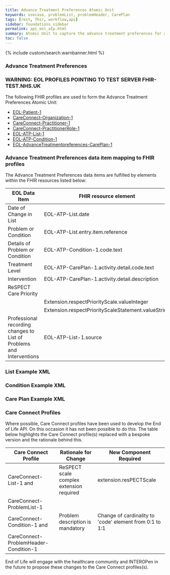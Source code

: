 ```yaml
---
title: Advance Treatment Preferences Atomic Unit
keywords: usecase, problemList, problemHeader, CarePlan
tags: [rest, fhir, workflow,api]
sidebar: foundations_sidebar
permalink: api_eol_atp.html
summary: Atomic Unit to capture the advance treatment preferences for a patient.
toc: false
---
```

{% include custom/search.warnbanner.html %}

### Advance Treatment Preferences ###

### WARNING: EOL PROFILES POINTING TO TEST SERVER FHIR-TEST.NHS.UK ###

The following FHIR profiles are used to form the Advance Treatment Preferences Atomic Unit:

- [EOL-Patient-1](https://fhir-test.nhs.uk/STU3/StructureDefinition/EOL-Patient-1)
- [CareConnect-Organization-1](https://fhir.hl7.org.uk/STU3/StructureDefinition/CareConnect-Organization-1)
- [CareConnect-Practitioner-1](https://fhir.hl7.org.uk/STU3/StructureDefinition/CareConnect-Practitioner-1)
- [CareConnect-PractitionerRole-1](https://fhir.hl7.org.uk/STU3/StructureDefinition/CareConnect-PractitionerRole-1)
- [EOL-ATP-List-1](https://fhir-test.nhs.uk/STU3/StructureDefinition/EOL-ATP-List-1)
- [EOL-ATP-Condition-1](https://fhir-test.nhs.uk/STU3/StructureDefinition/EOL-ATP-Condition-1)
- [EOL-AdvanceTreatmentpreferences-CarePlan-1](https://fhir-test.nhs.uk/STU3/StructureDefinition/EOL-AdvanceTreatmentPreferences-CarePlan-1)


### Advance Treatment Preferences data item mapping to FHIR profiles ###

The Advance Treatment Preferences data items are fulfilled by elements within the FHIR resources listed below:

| EOL Data Item                       | FHIR resource element                                                   | Mandatory/Required/Optional |
|-------------------------------------|-------------------------------------------------------------------------|-----------------------------|
| Date of Change in List			  | EOL-ATP-List.date				| Mandatory |
| Problem or Condition				  | EOL-ATP-List.entry.item.reference | Mandatory |
| Details of Problem or Condition     | EOL-ATP-Condition-1.code.text           | Mandatory                   |
| Treatment Level					  | EOL-ATP-CarePlan-1.activity.detail.code.text	| Optional |
| Intervention						  | EOL-ATP-CarePlan-1.activity.detail.description  | Optional |
| ReSPECT Care Priority  			  | 												| Mandatory |
| 									  | Extension.respectPriorityScale.valueInteger		| Mandatory |
|									  | Extension.respectPriorityScaleStatement.valueString			| Optional |
| Professional recording changes to List of Problems and Interventions | EOL-ATP-List-1.source | Mandatory |


### List Example XML ###

<script src="https://gist.github.com/IOPS-DEV/68d09895595b33dc1370560a8b287f39.js"></script>

### Condition Example XML ###

<script src="https://gist.github.com/IOPS-DEV/16afab712dda04db1af18dfa1d9f722e.js"></script>

### Care Plan Example XML ###

<script src="https://gist.github.com/IOPS-DEV/f82218432c8103a8b73c2481733d5039.js"></script>

### Care Connect Profiles ###

Where possible, Care Connect profiles have been used to develop the End of Life API. On this occasion it has not been possible to do this. The table below highlights the Care Connect profile(s) replaced with a bespoke version and the rationale behind this.

| Care Connect Profile 				    | Rationale for Change					   | New Component Required					 	   			  |
|---------------------------------------|------------------------------------------|----------------------------------------------------------|
| CareConnect-List-1 and				| ReSPECT scale complex extension required | extension.resPECTScale   			 					  |
| CareConnect-ProblemList-1	    		|  			 							   | 	     												  |
| CareConnect-Condition-1 and			| Problem description is mandatory	       | Change of cardinality to 'code' element from 0:1 to 1:1  |
| CareConnect-ProblemHeader-Condition-1 | 										   | 														  |

End of Life will engage with the healthcare community and INTEROPen in the future to propose these changes to the Care Connect profiles(s).